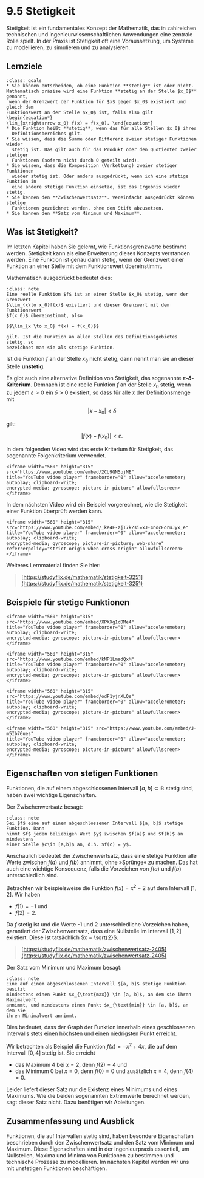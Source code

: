 # 9.5 Stetigkeit

Stetigkeit ist ein fundamentales Konzept der Mathematik, das in zahlreichen
technischen und ingenieurwissenschaftlichen Anwendungen eine zentrale Rolle
spielt. In der Praxis ist Stetigkeit oft eine Voraussetzung, um Systeme zu
modellieren, zu simulieren und zu analysieren.

## Lernziele

```{admonition} Lernziele
:class: goals
* Sie können entscheiden, ob eine Funktion **stetig** ist oder nicht.
Mathematisch präzise wird eine Funktion **stetig an der Stelle $x_0$** genannt,
 wenn der Grenzwert der Funktion für $x$ gegen $x_0$ existiert und gleich dem
Funktionswert an der Stelle $x_0$ ist, falls also gilt \begin{equation*}
\lim_{x\rightarrow x_0} f(x) = f(x_0). \end{equation*}
* Die Funktion heißt **stetig**, wenn das für alle Stellen $x_0$ ihres
  Definitionsbereiches gilt.
* Sie wissen, dass die Summe oder Differenz zweier stetiger Funktionen wieder
  stetig ist. Das gilt auch für das Produkt oder den Quotienten zweier stetiger
  Funktionen (sofern nicht durch 0 geteilt wird).
* Sie wissen, dass die Komposition (Verkettung) zweier stetiger Funktionen
  wieder stetig ist. Oder anders ausgedrückt, wenn ich eine stetige Funktion in
  eine andere stetige Funktion einsetze, ist das Ergebnis wieder stetig.
* Sie kennen den **Zwischenwertsatz**. Vereinfacht ausgedrückt können stetige
  Funktionen gezeichnet werden, ohne den Stift abzusetzen.  
* Sie kennen den **Satz vom Minimum und Maximum**.
```

## Was ist Stetigkeit?

Im letzten Kapitel haben Sie gelernt, wie Funktionsgrenzwerte bestimmt werden.
Stetigkeit kann als eine Erweiterung dieses Konzepts verstanden werden. Eine
Funktion ist genau dann stetig, wenn der Grenzwert einer Funktion an einer
Stelle mit dem Funktionswert übereinstimmt.

Mathematisch ausgedrückt bedeutet dies:

```{admonition} Wann ist eine Funktion stetig?
:class: note
Eine reelle Funktion $f$ ist an einer Stelle $x_0$ stetig, wenn der Grenzwert
$\lim_{x\to x_0}f(x)$ existiert und dieser Grenzwert mit dem Funktionswert
$f(x_0)$ übereinstimmt, also

$$\lim_{x \to x_0} f(x) = f(x_0)$$

gilt. Ist die Funktion an allen Stellen des Definitionsgebietes stetig, so
bezeichnet man sie als stetige Funktion.
```

Ist die Funktion $f$ an der Stelle $x_0$ nicht stetig, dann nennt man sie an
dieser Stelle **unstetig**.

Es gibt auch eine alternative Definition von Stetigkeit, das sogenannte
**$\varepsilon$-$\delta$-Kriterium**. Demnach ist eine reelle Funktion $f$ an
der Stelle $x_0$ stetig, wenn zu jedem $\varepsilon > 0$ ein $\delta > 0$
existiert, so dass für alle $x$ der Definitionsmenge mit

$$|x - x_0| < \delta$$

gilt:

$$|f(x) - f(x_0)| < \varepsilon.$$

In dem folgenden Video wird das erste Kriterium für Stetigkeit, das sogenannte
Folgenkriterium verwendet.

```{dropdown} Video "Definition stetige Funktionen" von Mathematische Methoden
<iframe width="560" height="315" src="https://www.youtube.com/embed/2CU9QN5pjME"
title="YouTube video player" frameborder="0" allow="accelerometer; autoplay; clipboard-write;
encrypted-media; gyroscope; picture-in-picture" allowfullscreen></iframe>
```

In dem nächsten Video wird ein Beispiel vorgerechnet, wie die Stetigkeit einer
Funktion überprüft werden kann.

```{dropdown} Video "Stetigkeit überprüfen" von Mathematrick
<iframe width="560" height="315" src="https://www.youtube.com/embed/_ke4E-zjI7k?si=xJ-4nocEoruJyx_e" title="YouTube video player" frameborder="0" allow="accelerometer; autoplay; clipboard-write; 
encrypted-media; gyroscope; picture-in-picture; web-share" referrerpolicy="strict-origin-when-cross-origin" allowfullscreen></iframe>
```

Weiteres Lernmaterial finden Sie hier:

> [https://studyflix.de/mathematik/stetigkeit-3251](https://studyflix.de/mathematik/stetigkeit-3251)

## Beispiele für stetige Funktionen

```{dropdown} Video "Beispiele stetige Funktionen" von Mathematische Methoden
<iframe width="560" height="315" src="https://www.youtube.com/embed/XPXXg1cDMe4"
title="YouTube video player" frameborder="0" allow="accelerometer; autoplay; clipboard-write;
encrypted-media; gyroscope; picture-in-picture" allowfullscreen></iframe>
```

```{dropdown} Video "Wichtige stetige Funktionen I" von Mathematische Methoden
<iframe width="560" height="315" src="https://www.youtube.com/embed/kMP1LmadQxM"
title="YouTube video player" frameborder="0" allow="accelerometer; autoplay; clipboard-write;
encrypted-media; gyroscope; picture-in-picture" allowfullscreen></iframe>
```

```{dropdown} Video "Wichtige stetige Funktionen II" von Mathematische Methoden
<iframe width="560" height="315" src="https://www.youtube.com/embed/odF1yjnXLQs"
title="YouTube video player" frameborder="0" allow="accelerometer; autoplay; clipboard-write;
encrypted-media; gyroscope; picture-in-picture" allowfullscreen></iframe>
```

```{dropdown} Video "Wichtige stetige Funktionen III" von Mathematische Methoden
<iframe width="560" height="315" src="https://www.youtube.com/embed/J-m5Ib76ues"
title="YouTube video player" frameborder="0" allow="accelerometer; autoplay; clipboard-write;
encrypted-media; gyroscope; picture-in-picture" allowfullscreen></iframe>
```

## Eigenschaften von stetigen Funktionen

Funktionen, die auf einem abgeschlossenen Intervall $[a,b]\subset\mathbb{R}$
stetig sind, haben zwei wichtige Eigenschaften.

Der Zwischenwertsatz besagt:

```{admonition} Was sagt der Zwischenwertsatz aus?
:class: note
Sei $f$ eine auf einem abgeschlossenen Intervall $[a, b]$ stetige Funktion. Dann
nimmt $f$ jeden beliebigen Wert $y$ zwischen $f(a)$ und $f(b)$ an mindestens
einer Stelle $c\in [a,b]$ an, d.h. $f(c) = y$.
```

Anschaulich bedeutet der Zwischenwertsatz, dass eine stetige Funktion alle Werte
zwischen $f(a)$ und $f(b)$ annimmt, ohne »Sprünge« zu machen. Das hat auch eine
wichtige Konsequenz, falls die Vorzeichen von $f(a)$ und $f(b)$ unterschiedlich
sind.

Betrachten wir beispielsweise die Funktion $f(x) = x^2 - 2$ auf dem Intervall
$[1, 2]$. Wir haben

- $f(1) = -1$ und
- $f(2) = 2$.

Da $f$ stetig ist und die Werte -1 und 2 unterschiedliche Vorzeichen haben,
garantiert der Zwischenwertsatz, dass eine Nullstelle im Intervall $[1, 2]$
existiert. Diese ist tatsächlich $x = \sqrt{2}$.

> [https://studyflix.de/mathematik/zwischenwertsatz-2405](https://studyflix.de/mathematik/zwischenwertsatz-2405)

Der Satz vom Minimum und Maximum besagt:

```{admonition} Was sagt der Satz vom Minimum und Maximum?
:class: note
Eine auf einem abgeschlossenen Intervall $[a, b]$ stetige Funktion besitzt
mindestens einen Punkt $x_{\text{max}} \in [a, b]$, an dem sie ihren Maximalwert
annimmt, und mindestens einen Punkt $x_{\text{min}} \in [a, b]$, an dem sie
ihren Minimalwert annimmt.
```

Dies bedeutet, dass der Graph der Funktion innerhalb eines geschlossenen
Intervalls stets einen höchsten und einen niedrigsten Punkt erreicht.

Wir betrachten als Beispiel die Funktion $f(x) = -x^2 + 4x$, die auf dem
Intervall $[0, 4]$ stetig ist. Sie erreicht

- das Maximum $4$ bei $x = 2$, denn $f(2) = 4$ und
- das Minimum $0$ bei $x = 0$, denn $f(0) = 0$ und zusätzlich $x = 4$, denn
  $f(4)=0$.

Leider liefert dieser Satz nur die Existenz eines Minimums und eines Maximums.
Wie die beiden sogenannten Extremwerte berechnet werden, sagt dieser Satz nicht.
Dazu benötigen wir Ableitungen.

## Zusammenfassung und Ausblick

Funktionen, die auf Intervallen stetig sind, haben besondere Eigenschaften
beschrieben durch den Zwischenwertsatz und den Satz vom Minimum und Maximum.
Diese Eigenschaften sind in der Ingenieurpraxis essentiell, um Nullstellen,
Maxima und Minima von Funktionen zu bestimmen und technische Prozesse zu
modellieren. Im nächsten Kapitel werden wir uns mit unstetigen Funktionen
beschäftigen.
